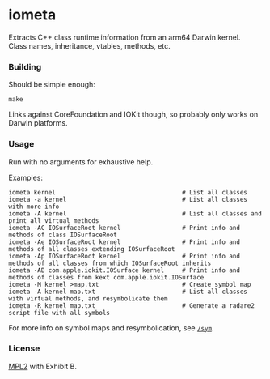 # iometa

Extracts C++ class runtime information from an arm64 Darwin kernel.  
Class names, inheritance, vtables, methods, etc.

### Building

Should be simple enough:

    make

Links against CoreFoundation and IOKit though, so probably only works on Darwin platforms.

### Usage

Run with no arguments for exhaustive help.

Examples:

    iometa kernel                                   # List all classes
    iometa -a kernel                                # List all classes with more info
    iometa -A kernel                                # List all classes and print all virtual methods
    iometa -AC IOSurfaceRoot kernel                 # Print info and methods of class IOSurfaceRoot
    iometa -Ae IOSurfaceRoot kernel                 # Print info and methods of all classes extending IOSurfaceRoot
    iometa -Ap IOSurfaceRoot kernel                 # Print info and methods of all classes from which IOSurfaceRoot inherits
    iometa -AB com.apple.iokit.IOSurface kernel     # Print info and methods of classes from kext com.apple.iokit.IOSurface
    iometa -M kernel >map.txt                       # Create symbol map
    iometa -A kernel map.txt                        # List all classes with virtual methods, and resymbolicate them
    iometa -R kernel map.txt                        # Generate a radare2 script file with all symbols

For more info on symbol maps and resymbolication, see [`/sym`](https://github.com/Siguza/iometa/tree/master/sym).

### License

[MPL2](https://github.com/Siguza/iometa/blob/master/LICENSE) with Exhibit B.
